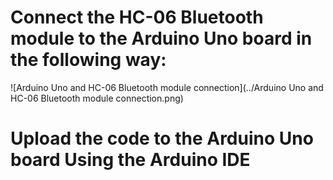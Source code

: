 # Connect the HC-06 Bluetooth module to the Arduino Uno board in the following way:
![Arduino Uno and HC-06 Bluetooth module connection](../Arduino Uno and HC-06 Bluetooth module connection.png)

# Upload the code to the Arduino Uno board Using the Arduino IDE